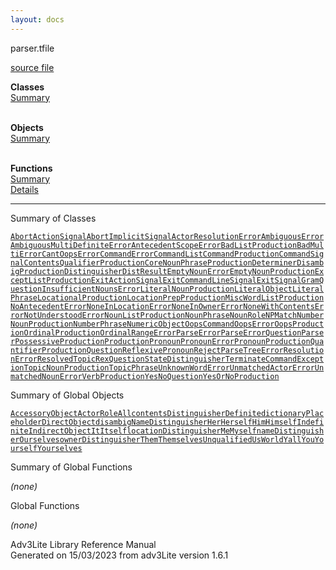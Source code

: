 ```yaml
---
layout: docs
---
```

<span class="title">parser.t</span><span class="type">file</span>

[source file](../source/parser.t.html)

**Classes**  
[Summary](#_ClassSummary_)  
 

**Objects**  
[Summary](#_ObjectSummary_)  
 

**Functions**  
[Summary](#_FunctionSummary_)  
[Details](#_Functions_)

<div class="fdesc">

------------------------------------------------------------------------

</div>

<span id="_ClassSummary_"></span>

<div class="mjhd">

<span class="hdln">Summary of Classes</span>  

</div>

[`AbortActionSignal`](../object/AbortActionSignal.html)[`AbortImplicitSignal`](../object/AbortImplicitSignal.html)[`ActorResolutionError`](../object/ActorResolutionError.html)[`AmbiguousError`](../object/AmbiguousError.html)[`AmbiguousMultiDefiniteError`](../object/AmbiguousMultiDefiniteError.html)[`AntecedentScopeError`](../object/AntecedentScopeError.html)[`BadListProduction`](../object/BadListProduction.html)[`BadMultiError`](../object/BadMultiError.html)[`CantOopsError`](../object/CantOopsError.html)[`CommandError`](../object/CommandError.html)[`CommandList`](../object/CommandList.html)[`CommandProduction`](../object/CommandProduction.html)[`CommandSignal`](../object/CommandSignal.html)[`ContentsQualifierProduction`](../object/ContentsQualifierProduction.html)[`CoreNounPhraseProduction`](../object/CoreNounPhraseProduction.html)[`Determiner`](../object/Determiner.html)[`DisambigProduction`](../object/DisambigProduction.html)[`Distinguisher`](../object/Distinguisher.html)[`DistResult`](../object/DistResult.html)[`EmptyNounError`](../object/EmptyNounError.html)[`EmptyNounProduction`](../object/EmptyNounProduction.html)[`ExceptListProduction`](../object/ExceptListProduction.html)[`ExitActionSignal`](../object/ExitActionSignal.html)[`ExitCommandLineSignal`](../object/ExitCommandLineSignal.html)[`ExitSignal`](../object/ExitSignal.html)[`GramQuestion`](../object/GramQuestion.html)[`InsufficientNounsError`](../object/InsufficientNounsError.html)[`LiteralNounProduction`](../object/LiteralNounProduction.html)[`LiteralObject`](../object/LiteralObject.html)[`LiteralPhrase`](../object/LiteralPhrase.html)[`LocationalProduction`](../object/LocationalProduction.html)[`LocationPrepProduction`](../object/LocationPrepProduction.html)[`MiscWordListProduction`](../object/MiscWordListProduction.html)[`NoAntecedentError`](../object/NoAntecedentError.html)[`NoneInLocationError`](../object/NoneInLocationError.html)[`NoneInOwnerError`](../object/NoneInOwnerError.html)[`NoneWithContentsError`](../object/NoneWithContentsError.html)[`NotUnderstoodError`](../object/NotUnderstoodError.html)[`NounListProduction`](../object/NounListProduction.html)[`NounPhrase`](../object/NounPhrase.html)[`NounRole`](../object/NounRole.html)[`NPMatch`](../object/NPMatch.html)[`NumberNounProduction`](../object/NumberNounProduction.html)[`NumberPhrase`](../object/NumberPhrase.html)[`NumericObject`](../object/NumericObject.html)[`OopsCommand`](../object/OopsCommand.html)[`OopsError`](../object/OopsError.html)[`OopsProduction`](../object/OopsProduction.html)[`OrdinalProduction`](../object/OrdinalProduction.html)[`OrdinalRangeError`](../object/OrdinalRangeError.html)[`ParseError`](../object/ParseError.html)[`ParseErrorQuestion`](../object/ParseErrorQuestion.html)[`Parser`](../object/Parser.html)[`PossessiveProduction`](../object/PossessiveProduction.html)[`Production`](../object/Production.html)[`Pronoun`](../object/Pronoun.html)[`PronounError`](../object/PronounError.html)[`PronounProduction`](../object/PronounProduction.html)[`QuantifierProduction`](../object/QuantifierProduction.html)[`Question`](../object/Question.html)[`ReflexivePronoun`](../object/ReflexivePronoun.html)[`RejectParseTreeError`](../object/RejectParseTreeError.html)[`ResolutionError`](../object/ResolutionError.html)[`ResolvedTopic`](../object/ResolvedTopic.html)[`RexQuestion`](../object/RexQuestion.html)[`StateDistinguisher`](../object/StateDistinguisher.html)[`TerminateCommandException`](../object/TerminateCommandException.html)[`TopicNounProduction`](../object/TopicNounProduction.html)[`TopicPhrase`](../object/TopicPhrase.html)[`UnknownWordError`](../object/UnknownWordError.html)[`UnmatchedActorError`](../object/UnmatchedActorError.html)[`UnmatchedNounError`](../object/UnmatchedNounError.html)[`VerbProduction`](../object/VerbProduction.html)[`YesNoQuestion`](../object/YesNoQuestion.html)[`YesOrNoProduction`](../object/YesOrNoProduction.html)
<span id="_ObjectSummary_"></span>

<div class="mjhd">

<span class="hdln">Summary of Global Objects</span>  

</div>

[`AccessoryObject`](../object/AccessoryObject.html)[`ActorRole`](../object/ActorRole.html)[`All`](../object/All.html)[`contentsDistinguisher`](../object/contentsDistinguisher.html)[`Definite`](../object/Definite.html)[`dictionaryPlaceholder`](../object/dictionaryPlaceholder.html)[`DirectObject`](../object/DirectObject.html)[`disambigNameDistinguisher`](../object/disambigNameDistinguisher.html)[`Her`](../object/Her.html)[`Herself`](../object/Herself.html)[`Him`](../object/Him.html)[`Himself`](../object/Himself.html)[`Indefinite`](../object/Indefinite.html)[`IndirectObject`](../object/IndirectObject.html)[`It`](../object/It.html)[`Itself`](../object/Itself.html)[`locationDistinguisher`](../object/locationDistinguisher.html)[`Me`](../object/Me.html)[`Myself`](../object/Myself.html)[`nameDistinguisher`](../object/nameDistinguisher.html)[`Ourselves`](../object/Ourselves.html)[`ownerDistinguisher`](../object/ownerDistinguisher.html)[`Them`](../object/Them.html)[`Themselves`](../object/Themselves.html)[`Unqualified`](../object/Unqualified.html)[`Us`](../object/Us.html)[`World`](../object/World.html)[`Yall`](../object/Yall.html)[`You`](../object/You.html)[`Yourself`](../object/Yourself.html)[`Yourselves`](../object/Yourselves.html)
<span id="FunctionSummary_"></span>

<div class="mjhd">

<span class="hdln">Summary of Global Functions</span>  

</div>

*(none)* <span id="_Functions_"></span>

<div class="mjhd">

<span class="hdln">Global Functions</span>  

</div>

*(none)*

<div class="ftr">

Adv3Lite Library Reference Manual  
Generated on 15/03/2023 from adv3Lite version 1.6.1

</div>
